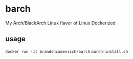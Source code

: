 # barch
My Arch/BlackArch Linux flavor of Linux Dockerized

## usage
`docker run -it brandoncamenisch/barch`
`barch-install.sh`
